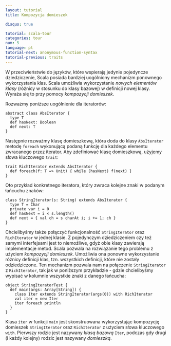 ```yaml
---
layout: tutorial
title: Kompozycja domieszek

disqus: true

tutorial: scala-tour
categories: tour
num: 5
language: pl
tutorial-next: anonymous-function-syntax
tutorial-previous: traits
---
```


W przeciwieństwie do języków, które wspierają jedynie pojedyncze dziedziczenie, Scala posiada bardziej uogólniony mechanizm ponownego wykorzystania klas. Scala umożliwia wykorzystanie _nowych elementów klasy_ (różnicy w stosunku do klasy bazowej) w definicji nowej klasy. Wyraża się to przy pomocy _kompozycji domieszek_.

Rozważmy poniższe uogólnienie dla iteratorów:

```tut
abstract class AbsIterator {
  type T
  def hasNext: Boolean
  def next: T
}
```
 
Następnie rozważmy klasę domieszkową, która doda do klasy `AbsIterator` metodę `foreach` wykonującą podaną funkcję dla każdego elementu zwracanego przez iterator. Aby zdefiniować klasę domieszkową, użyjemy słowa kluczowego `trait`:

```tut
trait RichIterator extends AbsIterator {
  def foreach(f: T => Unit) { while (hasNext) f(next) }
}
```
 
Oto przykład konkretnego iteratora, który zwraca kolejne znaki w podanym łańcuchu znaków:
 
```tut
class StringIterator(s: String) extends AbsIterator {
  type T = Char
  private var i = 0
  def hasNext = i < s.length()
  def next = { val ch = s charAt i; i += 1; ch }
}
```
 
Chcielibyśmy także połączyć funkcjonalność `StringIterator` oraz `RichIterator` w jednej klasie. Z pojedynczym dziedziczeniem czy też samymi interfejsami jest to niemożliwe, gdyż obie klasy zawierają implementacje metod. Scala pozwala na rozwiązanie tego problemu z użyciem _kompozycji domieszek_. Umożliwia ona ponowne wykorzystanie różnicy definicji klas, tzn. wszystkich definicji, które nie zostały odziedziczone. Ten mechanizm pozwala nam na połączenie `StringIterator` z `RichIterator`, tak jak w poniższym przykładzie - gdzie chcielibyśmy wypisać w kolumnie wszystkie znaki z danego łańcucha:
 
```tut
object StringIteratorTest {
  def main(args: Array[String]) {
    class Iter extends StringIterator(args(0)) with RichIterator
    val iter = new Iter
    iter foreach println
  }
}
```
 
Klasa `iter` w funkcji `main` jest skonstruowana wykorzystując kompozycję domieszek `StringIterator` oraz `RichIterator` z użyciem słowa kluczowego `with`. Pierwszy rodzic jest nazywany _klasą bazową_ `Iter`, podczas gdy drugi (i każdy kolejny) rodzic jest nazywany _domieszką_.
